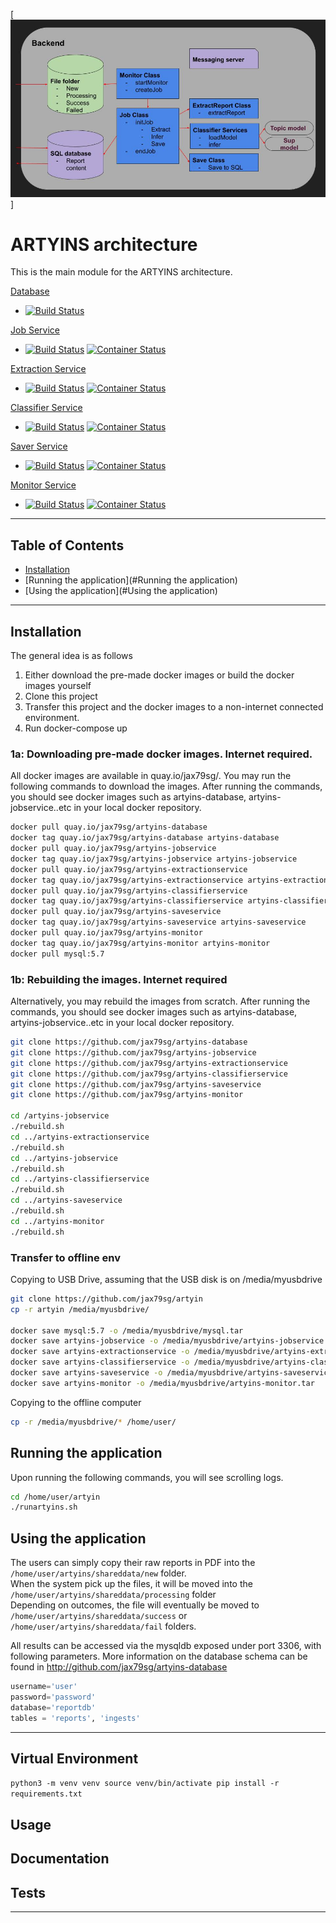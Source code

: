 [![ARTYINS Architecture](https://github.com/jax79sg/artyins/raw/master/SoftwareArchitecture.jpg)]

# ARTYINS architecture
This is the main module for the ARTYINS architecture. 

[Database](https://github.com/jax79sg/artyins-database)
- [![Build Status](https://travis-ci.com/jax79sg/artyins-database.svg?branch=master)](https://travis-ci.com/jax79sg/artyins-database)

[Job Service](https://github.com/jax79sg/artyins-jobservice)
- [![Build Status](https://travis-ci.com/jax79sg/artyins-jobservice.svg?branch=master)](https://travis-ci.com/jax79sg/artyins-jobservice)
[![Container Status](https://quay.io/repository/jax79sg/artyins-jobservice/status)](https://quay.io/repository/jax79sg/artyins-jobservice)

[Extraction Service](https://github.com/jax79sg/artyins-extractionservice)
- [![Build Status](https://travis-ci.com/jax79sg/artyins-extractionservice.svg?branch=master)](https://travis-ci.com/jax79sg/artyins-extractionservice)
[![Container Status](https://quay.io/repository/jax79sg/artyins-extractionservice/status)](https://quay.io/repository/jax79sg/artyins-extractionservice)

[Classifier Service](https://github.com/jax79sg/artyins-classifierservice)
- [![Build Status](https://travis-ci.com/jax79sg/artyins-classifierservice.svg?token=BREzYzgtHGHQp4of21Xp&branch=master)](https://travis-ci.com/jax79sg/artyins-classifierservice)
[![Container Status](https://quay.io/repository/jax79sg/artyins-classifierservice/status)](https://quay.io/repository/jax79sg/artyins-classifierservice)

[Saver Service](https://github.com/jax79sg/artyins-saveservice)
- [![Build Status](https://travis-ci.com/jax79sg/artyins-saveservice.svg?branch=master)](https://travis-ci.com/jax79sg/artyins-saveservice)
[![Container Status](https://quay.io/repository/jax79sg/artyins-saveservice/status)](https://quay.io/repository/jax79sg/artyins-saveservice)

[Monitor Service](https://github.com/jax79sg/artyins-monitor)
- [![Build Status](https://travis-ci.com/jax79sg/artyins-monitor.svg?branch=master)](https://travis-ci.com/jax79sg/artyins-monitor)
[![Container Status](https://quay.io/repository/jax79sg/artyins-monitor/status)](https://quay.io/repository/jax79sg/artyins-monitor)
---

## Table of Contents 

- [Installation](#Installation)
- [Running the application](#Running the application)
- [Using the application](#Using the application)

---

## Installation
The general idea is as follows
1. Either download the pre-made docker images or build the docker images yourself
2. Clone this project
2. Transfer this project and the docker images to a non-internet connected environment.
3. Run docker-compose up

### 1a: Downloading pre-made docker images. Internet required.
All docker images are available in quay.io/jax79sg/. You may run the following commands to download the images. After running the commands, you should see docker images such as artyins-database, artyins-jobservice..etc in your local docker repository.
```bash
docker pull quay.io/jax79sg/artyins-database
docker tag quay.io/jax79sg/artyins-database artyins-database
docker pull quay.io/jax79sg/artyins-jobservice
docker tag quay.io/jax79sg/artyins-jobservice artyins-jobservice
docker pull quay.io/jax79sg/artyins-extractionservice
docker tag quay.io/jax79sg/artyins-extractionservice artyins-extractionservice
docker pull quay.io/jax79sg/artyins-classifierservice
docker tag quay.io/jax79sg/artyins-classifierservice artyins-classifierservice
docker pull quay.io/jax79sg/artyins-saveservice
docker tag quay.io/jax79sg/artyins-saveservice artyins-saveservice
docker pull quay.io/jax79sg/artyins-monitor
docker tag quay.io/jax79sg/artyins-monitor artyins-monitor
docker pull mysql:5.7
```

### 1b: Rebuilding the images. Internet required
Alternatively, you may rebuild the images from scratch. After running the commands, you should see docker images such as artyins-database, artyins-jobservice..etc in your local docker repository.
```bash
git clone https://github.com/jax79sg/artyins-database
git clone https://github.com/jax79sg/artyins-jobservice
git clone https://github.com/jax79sg/artyins-extractionservice
git clone https://github.com/jax79sg/artyins-classifierservice
git clone https://github.com/jax79sg/artyins-saveservice
git clone https://github.com/jax79sg/artyins-monitor

cd /artyins-jobservice
./rebuild.sh
cd ../artyins-extractionservice
./rebuild.sh
cd ../artyins-jobservice
./rebuild.sh
cd ../artyins-classifierservice
./rebuild.sh
cd ../artyins-saveservice
./rebuild.sh
cd ../artyins-monitor
./rebuild.sh
```
### Transfer to offline env
Copying to USB Drive, assuming that the USB disk is on /media/myusbdrive
```bash
git clone https://github.com/jax79sg/artyin
cp -r artyin /media/myusbdrive/

docker save mysql:5.7 -o /media/myusbdrive/mysql.tar
docker save artyins-jobservice -o /media/myusbdrive/artyins-jobservice.tar
docker save artyins-extractionservice -o /media/myusbdrive/artyins-extractionservice.tar
docker save artyins-classifierservice -o /media/myusbdrive/artyins-classifierservice.tar
docker save artyins-saveservice -o /media/myusbdrive/artyins-saveservice.tar
docker save artyins-monitor -o /media/myusbdrive/artyins-monitor.tar
```

Copying to the offline computer
```bash
cp -r /media/myusbdrive/* /home/user/
```

## Running the application
Upon running the following commands, you will see scrolling logs.
```bash
cd /home/user/artyin
./runartyins.sh
```

## Using the application
The users can simply copy their raw reports in PDF into the `/home/user/artyins/shareddata/new` folder. <br>
When the system pick up the files, it will be moved into the `/home/user/artyins/shareddata/processing` folder <br>
Depending on outcomes, the file will eventually be moved to `/home/user/artyins/shareddata/success` or `/home/user/artyins/shareddata/fail` folders.

All results can be accessed via the mysqldb exposed under port 3306, with following parameters. More information on the database schema can be found in http://github.com/jax79sg/artyins-database
```python
username='user'
password='password'
database='reportdb'
tables = 'reports', 'ingests'
```

---

## Virtual Environment
`python3 -m venv venv
source venv/bin/activate
pip install -r requirements.txt`

## Usage 
## Documentation 
## Tests 

---

